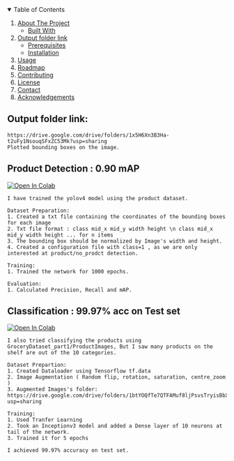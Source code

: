 <!-- TABLE OF CONTENTS -->
<details open="open">
  <summary>Table of Contents</summary>
  <ol>
    <li>
      <a href="#about-the-project">About The Project</a>
      <ul>
        <li><a href="#built-with">Built With</a></li>
      </ul>
    </li>
    <li>
      <a href="#output-folder-link">Output folder link</a>
      <ul>
        <li><a href="#prerequisites">Prerequisites</a></li>
        <li><a href="#installation">Installation</a></li>
      </ul>
    </li>
    <li><a href="#usage">Usage</a></li>
    <li><a href="#roadmap">Roadmap</a></li>
    <li><a href="#contributing">Contributing</a></li>
    <li><a href="#license">License</a></li>
    <li><a href="#contact">Contact</a></li>
    <li><a href="#acknowledgements">Acknowledgements</a></li>
  </ol>
</details>

## Output folder link:

    https://drive.google.com/drive/folders/1x5H6Xn3B3Ha-t2uFy1NsouqSFxZC53Mk?usp=sharing
    Plotted bounding boxes on the image.

## Product Detection : 0.90 mAP
    
[![Open In Colab](https://colab.research.google.com/assets/colab-badge.svg)](https://colab.research.google.com/drive/1m0tyYgvedOYufOlRcGjJW5UzkPxEgWM7?usp=sharing)
    
    I have trained the yolov4 model using the product dataset.
    
    Dataset Preparation:
    1. Created a txt file containing the coordinates of the bounding boxes for each image
    2. Txt file format : class mid_x mid_y width height \n class mid_x mid_y width height ... for n items 
    3. The bounding box should be normalized by Image's width and height.
    4. Created a configuration file with class=1 , as we are only interested at product/no_prodct detection.
    
    Training:
    1. Trained the network for 1000 epochs.
    
    Evaluation:
    1. Calculated Precision, Recall and mAP.

## Classification :  99.97% acc on Test set

[![Open In Colab](https://colab.research.google.com/assets/colab-badge.svg)](https://colab.research.google.com/drive/1Ay6A9mb1PeaiWLB9Oh-79XtckLuXfAc5?usp=sharing)

    I also tried classifying the products using GroceryDataset_part1/ProductImages, But I saw many products on the shelf are out of the 10 categories.
    
    Dataset Prepartion:
    1. Created Dataloader using Tensorflow tf.data
    2. Image Augmentation ( Random flip, rotation, saturation, centre_zoom ) 
    3. Augmented Images's folder: https://drive.google.com/drive/folders/1btYOQfTe7QTFAMuf8ljPsvsTryisBbXB?usp=sharing
    
    Training:
    1. Used Tranfer Learning
    2. Took an Inceptionv3 model and added a Dense layer of 10 neurons at tail of the network.
    3. Trained it for 5 epochs
    
    I achieved 99.97% accuracy on test set.
   
